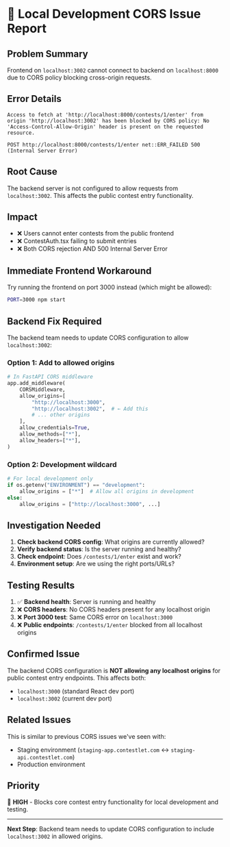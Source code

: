 # 🚨 Local Development CORS Issue Report

## **Problem Summary**
Frontend on `localhost:3002` cannot connect to backend on `localhost:8000` due to CORS policy blocking cross-origin requests.

## **Error Details**
```
Access to fetch at 'http://localhost:8000/contests/1/enter' from origin 'http://localhost:3002' has been blocked by CORS policy: No 'Access-Control-Allow-Origin' header is present on the requested resource.

POST http://localhost:8000/contests/1/enter net::ERR_FAILED 500 (Internal Server Error)
```

## **Root Cause**
The backend server is not configured to allow requests from `localhost:3002`. This affects the public contest entry functionality.

## **Impact**
- ❌ Users cannot enter contests from the public frontend
- ❌ ContestAuth.tsx failing to submit entries
- ❌ Both CORS rejection AND 500 Internal Server Error

## **Immediate Frontend Workaround**
Try running the frontend on port 3000 instead (which might be allowed):

```bash
PORT=3000 npm start
```

## **Backend Fix Required**
The backend team needs to update CORS configuration to allow `localhost:3002`:

### **Option 1: Add to allowed origins**
```python
# In FastAPI CORS middleware
app.add_middleware(
    CORSMiddleware,
    allow_origins=[
        "http://localhost:3000",
        "http://localhost:3002",  # ← Add this
        # ... other origins
    ],
    allow_credentials=True,
    allow_methods=["*"],
    allow_headers=["*"],
)
```

### **Option 2: Development wildcard**
```python
# For local development only
if os.getenv("ENVIRONMENT") == "development":
    allow_origins = ["*"]  # Allow all origins in development
else:
    allow_origins = ["http://localhost:3000", ...]
```

## **Investigation Needed**
1. **Check backend CORS config**: What origins are currently allowed?
2. **Verify backend status**: Is the server running and healthy?
3. **Check endpoint**: Does `/contests/1/enter` exist and work?
4. **Environment setup**: Are we using the right ports/URLs?

## **Testing Results**
1. ✅ **Backend health**: Server is running and healthy
2. ❌ **CORS headers**: No CORS headers present for any localhost origin
3. ❌ **Port 3000 test**: Same CORS error on `localhost:3000`
4. ❌ **Public endpoints**: `/contests/1/enter` blocked from all localhost origins

## **Confirmed Issue**
The backend CORS configuration is **NOT allowing any localhost origins** for public contest entry endpoints. This affects both:
- `localhost:3000` (standard React dev port)
- `localhost:3002` (current dev port)

## **Related Issues**
This is similar to previous CORS issues we've seen with:
- Staging environment (`staging-app.contestlet.com` ↔ `staging-api.contestlet.com`)
- Production environment

## **Priority**
🔴 **HIGH** - Blocks core contest entry functionality for local development and testing.

---
**Next Step**: Backend team needs to update CORS configuration to include `localhost:3002` in allowed origins.
